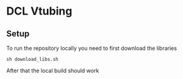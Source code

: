 # DCL Vtubing

## Setup
To run the repository locally you need to first download the libraries
```
sh download_libs.sh
```

After that the local build should work
